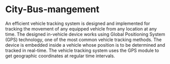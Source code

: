 # City-Bus-mangement
An efficient vehicle tracking system is designed and implemented for tracking the movement of any equipped vehicle from any location at any time. The designed in-vehicle device works using Global Positioning System (GPS) technology, one of the most common vehicle tracking methods. The device is embedded inside a vehicle whose position is to be determined and tracked in real-time. The vehicle tracking system uses the GPS module to get geographic coordinates at regular time intervals.
